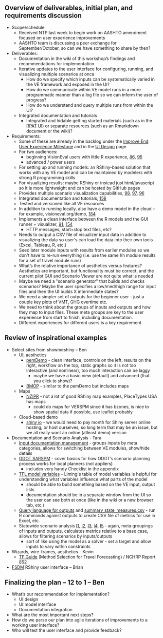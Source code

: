 ## Overview of deliverables, initial plan, and requirements discussion
  - Scope/schedule
    - Received NTP last week to begin work on AASHTO amendment focused on user experience improvements 
    - AASHTO team is discussing a peer exchange for September/October, so can we have something to share by then?
  - Deliverables: 
    - Documentation in the wiki of this workshop’s findings and recommendations for implementation
    - Iterative updates to the user interface for configuring, running, and visualizing multiple scenarios at once
      - How do we specify which inputs can be systematically varied in the VE framework and exposed in the UI?
      - How do we communicate within VE model runs in a more programmatic manner than a log file so we can inform the user of progress?
      - How do we understand and query multiple runs from within the UI?
    - Integrated documentation and tutorials
      - Integrated and hidable getting started materials (such as in the [RPAT UI](https://planningtools.transportation.org/files/112.pdf)) or separate resources (such as an Rmarkdown document or the wiki)? 
  - Requirements:
    - Some of these are already in the backlog under the [Improve End User Experience Milestone](https://github.com/gregorbj/VisionEval/milestone/17) and in the [UI Design](https://github.com/gregorbj/VisionEval/wiki/User-Interface-Design#scenario-viewer) page.
    - For two audiences:
      - beginning VisionEval users with little R experience, [86](https://github.com/gregorbj/VisionEval/issues/86), [99](https://github.com/gregorbj/VisionEval/issues/99) 
      - advanced / power users
    - For setting up and running models: an RShiny-based solution that works with any VE model and can be maintained by modelers with strong R programming skills 
    - For visualizing results: maybe RShiny or instead just html/javascript so it is more lightweight and can be hosted by GitHub pages
    - Provides multiple scenario visualization capabilities, [98](https://github.com/gregorbj/VisionEval/issues/98), [97](https://github.com/gregorbj/VisionEval/issues/97), [96](https://github.com/gregorbj/VisionEval/issues/96)
    - Integrated documentation and tutorials, [159](https://github.com/gregorbj/VisionEval/issues/159)
    - Tested and versioned like all VE resources
    - In addition to running locally, also have a demo model in the cloud – for example, visioneval.org/demo, [184](https://github.com/gregorbj/VisionEval/issues/184)
    - Implements a clean interface between the R models and the GUI runner + visualizer, [91](https://github.com/gregorbj/VisionEval/issues/91), [154](https://github.com/gregorbj/VisionEval/issues/154)
      - HTTP messages, start+stop text files, etc?
    - Needs to output a CSV file of visualizer input data in addition to visualizing the data so user's can load the data into their own tools (Excel, Tableau, R, etc.)
    - Seed later module inputs with results from earlier modules so we don't have to re-run everything (i.e. use the same hh module results for a set of travel module runs)
    - What’s the relative importance of aesthetics versus features?  Aesthetics are important, but functionality must be correct, and the current pilot GUI and Scenario Viewer are not quite what is needed
    - Maybe we need a "scenario generator" that builds and checks scenarios?  Maybe the user specifies a low/med/high range for input files and then the UI builds X intermediate states?
    - We need a simpler set of outputs for the beginner user - just a couple key plots of VMT, GHG overtime etc.
    - We need to think about the groups of inputs and outputs and how they map to input files.  These meta groups are key to the user experience from start to finish, including documentation. 
    - Different experiences for different users is a key requirement

## Review of inspirational examples
  - Select sites from showmeshiny – Ben 
    - UI, aesthetics
      - [pemDemo](http://shinyprognostics.de/pemDemo) - clean interface, controls on the left, results on the right, workflow on the top, static graphs so it is not too interactive (and nonlinear), too much interaction can be laggy
        - maybe we have a basic view (default) and advanced (that you click to show)?
      - [BMOP](https://cawthron.shinyapps.io/BMOP/) - similar to the pemDemo but includes maps
    - Maps
      - [NZIPR](https://compassnz.shinyapps.io/NZIPR/) - not a lot of good RShiny map examples, PlaceTypes USA has maps
        - could do maps for VERSPM since it has bzones, is nice to show spatial data if possible, use leaflet probably
    - Cloud-based demo
      - [shiny io](http://www.shinyapps.io/) - we would need to pay month for Shiny server online hosting, or host ourselves, so long term that may be an issue, but we all really want an online (atleast demo) version
  - Documentation and Scenario Analysis - Tara
    - [Input documentation management](UIDesign/documents/VE_InputDoc_Mockup_20180406.docx) - groups inputs by meta categories, allows for switching between VE modules, show/hide details
    - [ODOT SARSPM](http://www.oregon.gov/ODOT/Planning/Documents/Oregon-Strategic-Assessment-RSPM-Users-Guide.pdf) - cover basics for how ODOT’s scenario planning process works for local planners (not appliers)
      - includes very handy Checklist in the appendix 
    - [TFL model variables](UIDesign/documents/RSPM-TFLmodelVariables_May2017.pdf) - Liming's table of model variables is helpful for understanding what variables influence what parts of the model
      - should be able to build something based on the VE input, output lists
      - documentation should be in a separate window from the UI so the user can see both at once (like in the wiki or a new browser tab, etc.)
    - [Query language for outputs](UIDesign/documents/state_measures_spec_TN.csv) and [summary_state_measures.csv](UIDesign/documents/summary_state_measures.csv) - run R commands against outputs to create CSV file of metrics for use in Excel, etc.
    - Statewide scenario analysis [I1](UIDesign/documents/ScenarioOutcomes.JPG), [I2](UIDesign/documents/ScenCharts-AltModes.JPG), [I3](UIDesign/documents/ScenCharts-ITS.JPG), [I4](UIDesign/documents/ScenDashboard.JPG), [I5](UIDesign/documents/ScenValidation.JPG) - again, meta groupings of inputs and outputs, calculates metrics relative to a base case, allows for filtering scenarios by inputs/outputs
      - sort of like using the model as a solver - set a target and allow inputs to vary within constraints
  - Wizards, wire-frames, aesthetics - Kevin
    - [TF Guide](https://rguide.rsginc.com) (Method Selection for Travel Forecasting) / NCHRP Report 852 
  - [FSDM](https://github.com/gregorbj/FSDM) RShiny user interface – Brian  

## Finalizing the plan –  12 to 1 – Ben 
  - What’s our recommendation for implementation?
    - UI design
    - UI model interface
    - Documentation integration
  - What are the most important next steps?
  - How do we parse our plan into agile iterations of improvements to a working user interface?
  - Who will test the user interface and provide feedback?
